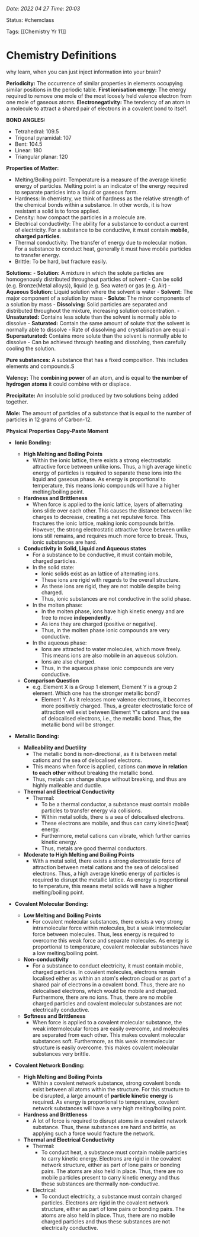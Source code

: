 *Date: 2022 04 27 Time: 20:03*


Status: #chemclass

Tags: [[Chemistry Yr 11]]


# Chemistry Definitions

why learn, when you can just inject information into your brain?


**Periodicity:** The occurrence of similar properties in elements occupying similar positions in the periodic table.
**First ionisation energy:** The energy required to remove one mole of the most loosely held valence electron from one mole of gaseous atoms.
**Electronegativity:** The tendency of an atom in a molecule to attract a shared pair of electrons in a covalent bond to itself.

**BOND ANGLES:**
* Tetrahedral: 109.5
* Trigonal pyramidal: 107
* Bent: 104.5
* Linear: 180
* Triangular planar: 120

**Properties of Matter:**
* Melting/Boiling point: Temperature is a measure of the average kinetic energy of particles. Melting point is an indicator of the energy required to separate particles into a liquid or gaseous form.
* Hardness: In chemistry, we think of hardness as the relative strength of the chemical bonds within a substance. In other words, it is how resistant a solid is to force applied.
* Density: how compact the particles in a molecule are.
* Electrical conductivity: The ability for a substance to conduct a current of electricity. For a substance to be conductive, it must contain **mobile, charged particles**.
* Thermal conductivity: The transfer of energy due to molecular motion. For a substance to conduct heat, generally it must have mobile particles to transfer energy.
* Brittle: To be hard, but fracture easily.


**Solutions:**
	- **Solution:** A mixture in which the solute particles are homogenously distributed throughout particles of solvent
	      - Can be solid (e.g. Bronze(Metal alloys)), liquid (e.g. Sea water) or gas (e.g. Air)
	- **Aqueous Solution:** Liquid solution where the solvent is water
	- **Solvent:** The major component of a solution by mass
    - **Solute:** The minor components of a solution by mass
    - **Dissolving:** Solid particles are separated and distributed throughout the mixture, increasing solution concentration.
    - **Unsaturated:** Contains less solute than the solvent is normally able to dissolve
    - **Saturated:** Contain the same amount of solute that the solvent is normally able to dissolve
	    - Rate of dissolving and crystallisation are equal
	- **Supersaturated:** Contains more solute than the solvent is normally able to dissolve
		- Can be achieved through heating and dissolving, then carefully cooling the solution.

**Pure substances:** A substance that has a fixed composition. This includes elements and compounds.S

**Valency:** The **combining power** of an atom, and is equal to **the number of hydrogen atoms** it could combine with or displace.

**Precipitate:** An insoluble solid produced by two solutions being added together.

**Mole:** The amount of particles of a substance that is equal to the number of particles in 12 grams of Carbon-12.

**Physical Properties Copy-Paste Moment**

- **Ionic Bonding:**
	- **High Melting and Boiling Points**
		- Within the ionic lattice, there exists a strong electrostatic attractive force between unlike ions. Thus, a high average kinetic energy of particles is required to separate these ions into the liquid and gaseous phase. As energy is proportional to temperature, this means ionic compounds will have a higher melting/boiling point. 
	- **Hardness and Brittleness**
		- When force is applied to the ionic lattice, layers of alternating ions slide over each other. This causes the distance between like charges to decrease, creating a net repulsive force. This fractures the ionic lattice, making ionic compounds brittle. However, the strong electrostatic attractive force between unlike ions still remains, and requires much more force to break. Thus, ionic substances are hard.
	- **Conductivity in Solid, Liquid and Aqueous states**
		- For a substance to be conductive, it must contain mobile, charged particles.
		- In the solid state:
			- Ionic solids exist as an lattice of alternating ions.
			- These ions are rigid with regards to the overall structure.
			- As these ions are rigid, they are not mobile despite being charged.
			- Thus, ionic substances are not conductive in the solid phase.
		- In the molten phase:
			- In the molten phase, ions have high kinetic energy and are free to move **independently**.
			- As ions they are charged (positive or negative).
			- Thus, in the molten phase ionic compounds are very conductive.
		- In the aqueous phase:
			- Ions are attracted to water molecules, which move freely. This means ions are also mobile in an aqueous solution.
			- Ions are also charged.
			- Thus, in the aqueous phase ionic compounds are very conductive.
	- **Comparison Question**
		- e.g. Element X is a Group 1 element, Element Y is a group 2 element. Which one has the stronger metallic bond?
			- Element Y. As it releases more valence electrons, it becomes more positively charged. Thus, a greater electrostatic force of attraction will exist between Element Y's cations and the sea of delocalised electrons, i.e., the metallic bond. Thus, the metallic bond will be stronger.

- **Metallic Bonding:**
	- **Malleability and Ductility**
		- The metallic bond is non-directional, as it is between metal cations and the sea of delocalised electrons.
		- This means when force is applied, cations can **move in relation to each other** without breaking the metallic bond.
		- Thus, metals can change shape without breaking, and thus are highly malleable and ductile.
	- **Thermal and Electrical Conductivity**
		- Thermal:
			- To be a thermal conductor, a substance must contain mobile particles to transfer energy via collisions.
			- Within metal solids, there is a sea of delocalised electrons.
			- These electrons are mobile, and thus can carry kinetic(heat) energy.
			- Furthermore, metal cations can vibrate, which further carries kinetic energy.
			- Thus, metals are good thermal conductors.
	- **Moderate to High Melting and Boiling Points**
		- With a metal solid, there exists a strong electrostatic force of attraction between metal cations and the sea of delocalised electrons. Thus, a high average kinetic energy of particles is required to disrupt the metallic lattice. As energy is proportional to temperature, this means metal solids will have a higher melting/boiling point.

- **Covalent Molecular Bonding:**
	- **Low Melting and Boiling Points**
		- For covalent molecular substances, there exists a very strong intramolecular force within molecules, but a weak intermolecular force between molecules. Thus, less energy is required to overcome this weak force and separate molecules. As energy is proportional to temperature, covalent molecular substances have a low melting/boiling point.
	- **Non-conductivity**
		- For a substance to conduct electricity, it must contain mobile, charged particles. In covalent molecules, electrons remain localised either as within an atom's electron cloud or as part of a shared pair of electrons in a covalent bond. Thus, there are no delocalised electrons, which would be mobile and charged. Furthermore, there are no ions. Thus, there are no mobile charged particles and covalent molecular substances are not electrically conductive.
	- **Softness and Brittleness** 
		- When force is applied to a covalent molecular substance, the weak intermolecular forces are easily overcome, and molecules are separated from each other. This makes covalent molecular substances soft. Furthermore, as this weak intermolecular structure is easily overcome. this makes covalent molecular substances very brittle.

- **Covalent Network Bonding:**
	- **High Melting and Boiling Points**
		- Within a covalent network substance, strong covalent bonds exist between all atoms within the structure. For this structure to be disrupted, a large amount of **particle kinetic energy** is required. As energy is proportional to temperature, covalent network substances will have a very high melting/boiling point.
	- **Hardness and Brittleness**
		- A lot of force is required to disrupt atoms in a covalent network substance. Thus, these substances are hard and brittle, as applying such a force would fracture the network.
	- **Thermal and Electrical Conductivity**
		- Thermal:
			- To conduct heat, a substance must contain mobile particles to carry kinetic energy. Electrons are rigid in the covalent network structure, either as part of lone pairs or bonding pairs. The atoms are also held in place. Thus, there are no mobile particles present to carry kinetic energy and thus these substances are thermally non-conductive.
		- Electrical:
			- To conduct electricity, a substance must contain charged particles. Electrons are rigid in the covalent network structure, either as part of lone pairs or bonding pairs. The atoms are also held in place. Thus, there are no mobile charged particles and thus these substances are not electrically conductive. 
